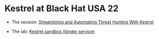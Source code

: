 # Kestrel at Black Hat USA 22

- The session: [Streamlining and Automating Threat Hunting With Kestrel](https://www.blackhat.com/us-22/arsenal/schedule/index.html#streamlining-and-automating-threat-hunting-with-kestrel-28014)

- The lab: [Kestrel sandbox (binder service)](https://mybinder.org/v2/gh/opencybersecurityalliance/black-hat-us-2022/HEAD?filepath=kestrel-huntbook)
